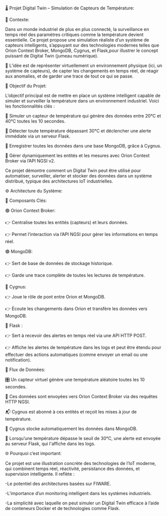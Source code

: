 🌡️ Projet Digital Twin – Simulation de Capteurs de Température:

🚀 Contexte:

Dans un monde industriel de plus en plus connecté, la surveillance en temps réel des paramètres critiques comme la température devient essentielle. Ce projet propose une simulation réaliste d’un système de capteurs intelligents, s’appuyant sur des technologies modernes telles que Orion Context Broker, MongoDB, Cygnus, et Flask,pour illustrer le concept puissant de Digital Twin (jumeau numérique).

🧠 L’idée est de représenter virtuellement un environnement physique (ici, un système de capteurs), de capter les changements en temps réel, de réagir aux anomalies, et de garder une trace de tout ce qui se passe.

🎯 Objectif du Projet:

L’objectif principal est de mettre en place un système intelligent capable de simuler et surveiller la température dans un environnement industriel. Voici les fonctionnalités clés :

🔁 Simuler un capteur de température qui génère des données entre 20°C et 40°C toutes les 10 secondes.

🚨 Détecter toute température dépassant 30°C et déclencher une alerte immédiate via un serveur Flask.

🧾 Enregistrer toutes les données dans une base MongoDB, grâce à Cygnus.

🧠 Gérer dynamiquement les entités et les mesures avec Orion Context Broker via l’API NGSI v2.


Ce projet démontre comment un Digital Twin peut être utilisé pour automatiser, surveiller, alerter et stocker des données dans un système distribué, typique des architectures IoT industrielles.


⚙️ Architecture du Système:


🧩 Composants Clés:

🟢 Orion Context Broker:

👉 Centralise toutes les entités (capteurs) et leurs données.

👉 Permet l’interaction via l’API NGSI pour gérer les informations en temps réel.


🟣 MongoDB:

👉 Sert de base de données de stockage historique.

👉 Garde une trace complète de toutes les lectures de température.


🔵 Cygnus:

👉 Joue le rôle de pont entre Orion et MongoDB.

👉 Écoute les changements dans Orion et transfère les données vers MongoDB.


🔴 Flask :

👉 Sert à recevoir des alertes en temps réel via une API HTTP POST.

👉 Affiche les alertes de température dans les logs et peut être étendu pour effectuer des actions automatiques (comme envoyer un email ou une notification).


🔄 Flux de Données:


🎛️ Un capteur virtuel génère une température aléatoire toutes les 10 secondes.

📡 Ces données sont envoyées vers Orion Context Broker via des requêtes HTTP NGSI.

📬 Cygnus est abonné à ces entités et reçoit les mises à jour de température.

💾 Cygnus stocke automatiquement les données dans MongoDB.

🚨 Lorsqu’une température dépasse le seuil de 30°C, une alerte est envoyée au serveur Flask, qui l'affiche dans les logs.

🌐 Pourquoi c’est important:

Ce projet est une illustration concrète des technologies de l’IoT moderne, qui combinent temps réel, réactivité, persistance des données, et supervision intelligente. Il reflète :

-Le potentiel des architectures basées sur FIWARE.

-L’importance d’un monitoring intelligent dans les systèmes industriels.

-La simplicité avec laquelle on peut simuler un Digital Twin efficace à l’aide de conteneurs Docker  et de technologies comme Flask.
